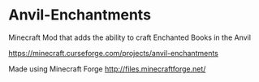 # Anvil-Enchantments
Minecraft Mod that adds the ability to craft Enchanted Books in the Anvil

https://minecraft.curseforge.com/projects/anvil-enchantments

Made using Minecraft Forge http://files.minecraftforge.net/

